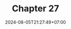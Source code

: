---
weight: 3900
title: "Chapter 27"
description: "Iterators"
icon: "article"
date: "2024-08-05T21:27:49+07:00"
lastmod: "2024-08-05T21:27:49+07:00"
draft: falseeee
toc: true
---